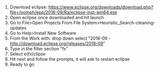 1. Download eclipse: https://www.eclipse.org/downloads/download.php?file=/oomph/epp/2018-09/Ra/eclipse-inst-win64.exe
2. Open eclipse once downloaded and hit launch
3. Go to File>Open Projects From File System>Heuristic_Search-cleaning-updates
4. Go to Help>Install New Software
5. From the Work with: drop down select "2018-09 - http://download.eclipse.org/releases/2018-09"
6. Type in the  filter section "fx"
7. Select e(fx)clipse 
8. Hit next and follow the prompts, it will ask to restart eclipse
9. Ready to go
